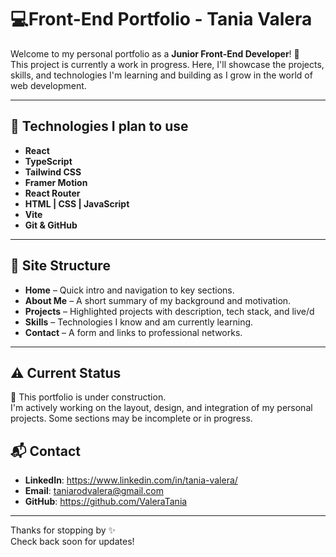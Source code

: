 # 💻Front-End Portfolio - Tania Valera

Welcome to my personal portfolio as a **Junior Front-End Developer**! 🚀  
This project is currently a work in progress. Here, I'll showcase the projects, skills, and technologies I'm learning and building as I grow in the world of web development.

---

## 🔨 Technologies I plan to use

- **React**  
- **TypeScript**  
- **Tailwind CSS**  
- **Framer Motion**  
- **React Router**  
- **HTML | CSS | JavaScript**  
- **Vite**  
- **Git & GitHub**

---

## 📂 Site Structure

- **Home** – Quick intro and navigation to key sections.  
- **About Me** – A short summary of my background and motivation.  
- **Projects** – Highlighted projects with description, tech stack, and live/d
- **Skills** – Technologies I know and am currently learning.  
- **Contact** – A form and links to professional networks.

---

## ⚠️ Current Status

🔧 This portfolio is under construction.  
I'm actively working on the layout, design, and integration of my personal projects. Some sections may be incomplete or in progress.

## 📬 Contact

- **LinkedIn**: https://www.linkedin.com/in/tania-valera/
- **Email**: taniarodvalera@gmail.com
- **GitHub**: https://github.com/ValeraTania

---

Thanks for stopping by ✨  
Check back soon for updates!
